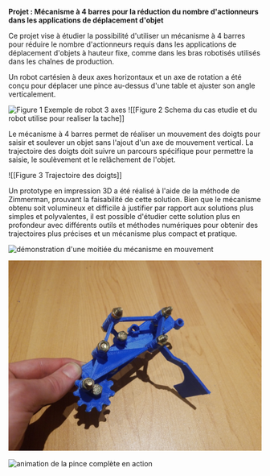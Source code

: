 **Projet : Mécanisme à 4 barres pour la réduction du nombre d'actionneurs dans les applications de déplacement d'objet**



Ce projet vise à étudier la possibilité d'utiliser un mécanisme à 4 barres pour réduire le nombre d'actionneurs requis dans les applications de déplacement d'objets à hauteur fixe, comme dans les bras robotisés utilisés dans les chaînes de production.



Un robot cartésien à deux axes horizontaux et un axe de rotation a été conçu pour déplacer une pince au-dessus d'une table et ajuster son angle verticalement.



![Figure 1  Exemple de robot 3 axes](media) ![[Figure 2  Schema du cas etudie et du robot utilise pour realiser la tache]]



Le mécanisme à 4 barres permet de réaliser un mouvement des doigts pour saisir et soulever un objet sans l'ajout d'un axe de mouvement vertical. La trajectoire des doigts doit suivre un parcours spécifique pour permettre la saisie, le soulèvement et le relâchement de l'objet.



![[Figure 3  Trajectoire des doigts]]



Un prototype en impression 3D a été réalisé à l'aide de la méthode de Zimmerman, prouvant la faisabilité de cette solution. Bien que le mécanisme obtenu soit volumineux et difficile à justifier par rapport aux solutions plus simples et polyvalentes, il est possible d'étudier cette solution plus en profondeur avec différents outils et méthodes numériques pour obtenir des trajectoires plus précises et un mécanisme plus compact et pratique.



![démonstration d'une moitiée du mécanisme en mouvement](media)



 



![prototype d'une moitiée du mécanisme](media/IMG_20221221_190919.jpg)



![animation de la pince complète en action](media)